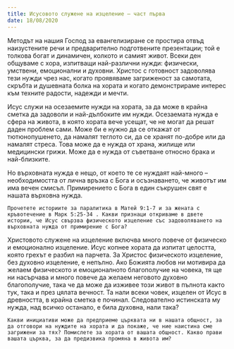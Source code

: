 ```yaml
---
title: Исусовото служене на изцеление – част първа
date: 18/08/2020
---
```


Методът на нашия Господ за евангелизиране се простира отвъд наизустените речи и предварително подготвените презентации; той е толкова богат и динамичен, колкото и самият живот. Всеки ден общуваме с хора, изпитващи най-различни нужди: физически, умствени, емоционални и духовни. Христос с готовност задоволява тези нужди чрез нас, когато проявяваме загриженост за самотата, скръбта и душевната болка на хората и когато демонстрираме интерес към техните радости, надежди и мечти.

Исус служи на осезаемите нужди на хората, за да може в крайна сметка да задоволи и най-дълбоките им нужди. Осезаемата нужда е сфера на живота, в която хората вече усещат, че не могат да решат даден проблем сами. Може би е нужно да се откажат от тютюнопушенето, да намалят теглото си, да се хранят по-добре или да намалят стреса. Това може да е нужда от храна, жилище или медицински грижи. Може да е нужда от съветване относно брака и най-близките.

Но върховната нужда е нещо, от което те се нуждаят най-много – необходимостта от лична връзка с Бога и осъзнаването, че животът им има вечен смисъл. Примирението с Бога в един съкрушен свят е нашата върховна нужда.

`Прочетете историите за паралитика в Матей 9:1-7 и за жената с кръвотечение в Марк 5:25-34 . Какви признаци откриваме в двете истории, че Исус свързва физическото изцеление със задоволяването на върховната нужда от примирение с Бога?`

Христовото служене на изцеление включва много повече от физическо и емоционално изцеление. Исус копнее хората да изпитат целостта, която грехът е разбил на парчета. За Христос физическото изцеление, без духовно изцеление, е непълно. Ако Божията любов ни мотивира да желаем физическото и емоционалното благополучие на човека, тя ще ни насърчава и много повече да желаем неговото духовно благополучие, така че да може да изживее този живот в пълнота както тук, така и през цялата вечност. Та нали всеки човек, изцелен от Исус в древността, в крайна сметка е починал. Следователно истинската му нужда, над всичко останало, е била духовна, нали така?

`Какви инициативи може да предприеме църквата ни в нашата общност, за да отговори на нуждите на хората и да покаже, че ние наистина сме загрижени за тях? Помислете за хората от вашата общност. Какво прави вашата църква, за да предизвика промяна в живота им?`